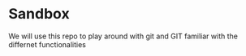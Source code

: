 # Sandbox
We will use this repo to play around with git and GIT familiar with the differnet functionalities
